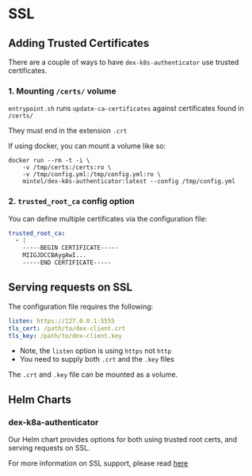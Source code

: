 # SSL

## Adding Trusted Certificates

There are a couple of ways to have `dex-k8s-authenticator` use trusted certificates.

### 1. Mounting `/certs/` volume

`entrypoint.sh` runs `update-ca-certificates` against certificates found in `/certs/`

They must end in the extension `.crt`

If using docker, you can mount a volume like so:

```
docker run --rm -t -i \
    -v /tmp/certs:/certs:ro \
    -v /tmp/config.yml:/tmp/config.yml:ro \ 
    mintel/dex-k8s-authenticator:latest --config /tmp/config.yml
```

### 2. `trusted_root_ca` config option

You can define multiple certificates via the configuration file:

```yaml
trusted_root_ca:
  - |
    -----BEGIN CERTIFICATE-----
    MIIGJDCCBAygAwI...
    -----END CERTIFICATE-----
```

## Serving requests on SSL

The configuration file requires the following:


```yaml
listen: https://127.0.0.1:5555
tls_cert: /path/to/dex-client.crt
tls_key: /path/to/dex-client.key
```

- Note, the `listen` option is using `https` not `http`
- You need to supply both `.crt` and the `.key` files

The `.crt` and `.key` file can be mounted as a volume.

## Helm Charts

### dex-k8a-authenticator

Our Helm chart provides options for both using trusted root certs, and serving requests on SSL.

For more information on SSL support, please read [here](../charts/dex-k8s-authenticator)
